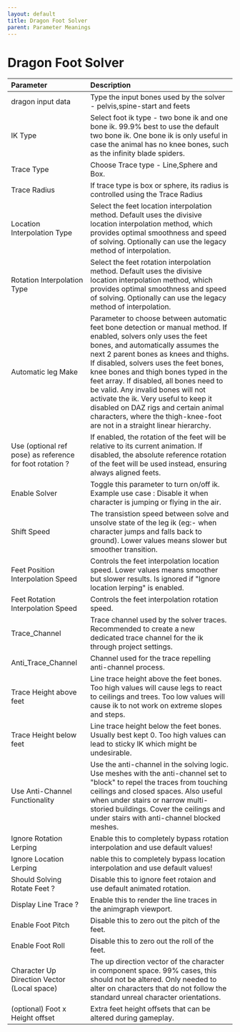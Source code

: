 ```yaml
---
layout: default
title: Dragon Foot Solver
parent: Parameter Meanings
---
```



# Dragon Foot Solver


| Parameter | Description                          |
|:----------|:-------------------------------------|
| dragon input data    | Type the input bones used by the solver - pelvis,spine-start and feets  |
| IK Type   |  Select foot ik type - two bone ik and one bone ik. 99.9% best to use the default two bone ik. One bone ik is only useful in case the animal has no knee bones, such as the infinity blade spiders.  |
| Trace Type   | Choose Trace type - Line,Sphere and Box.  |
| Trace Radius   | If trace type is box or sphere, its radius is controlled using the Trace Radius  |
|  Location Interpolation Type  | Select the feet location interpolation method. Default uses the divisive location interpolation method, which provides optimal smoothness and speed of solving. Optionally can use the legacy method of interpolation.  |
| Rotation Interpolation Type   | Select the feet rotation interpolation method. Default uses the divisive location interpolation method, which provides optimal smoothness and speed of solving. Optionally can use the legacy method of interpolation.  |
| Automatic leg Make   | Parameter to choose between automatic feet bone detection or manual method. If enabled, solvers only uses the feet bones, and automatically assumes the next 2 parent bones as knees and thighs. If disabled, solvers uses the feet bones, knee bones and thigh bones typed in the feet array. If disabled, all bones need to be valid. Any invalid bones will not activate the ik. Very useful to keep it disabled on DAZ rigs and certain animal characters, where the thigh-knee-foot are not in a straight linear hierarchy.|
| Use (optional ref pose) as reference for foot rotation ?   | If enabled, the rotation of the feet will be relative to its current animation. If disabled, the absolute reference rotation of the feet will be used instead, ensuring always aligned feets. |
| Enable Solver   |  Toggle this parameter to turn on/off ik. Example use case : Disable it when character is jumping or flying in the air. |
|  Shift Speed  |  The transistion speed between solve and unsolve state of the leg ik (eg:- when character jumps and falls back to ground). Lower values means slower but smoother transition. |
|  Feet Position Interpolation Speed  |  Controls the feet interpolation location speed. Lower values means smoother but slower results. Is ignored if "Ignore location lerping" is enabled. |
|  Feet Rotation Interpolation Speed  |  Controls the feet interpolation rotation speed. |
|  Trace_Channel  |  Trace channel used by the solver traces. Recommended to create a new dedicated trace channel for the ik through project settings. |
|  Anti_Trace_Channel  |  Channel used for the trace repelling anti-channel process. |
|  Trace Height above feet  | Line trace height above the feet bones. Too high values will cause legs to react to ceilings and trees. Too low values will cause ik to not work on extreme slopes and steps. |
|  Trace Height below feet  | Line trace height below the feet bones. Usually best kept 0. Too high values can lead to sticky IK which might be undesirable.  |
|  Use Anti-Channel Functionality  | Use the anti-channel in the solving logic. Use meshes with the anti-channel set to "block" to repel the traces from touching ceilings and closed spaces. Also useful when under stairs or narrow multi-storied buildings. Cover the ceilings and under stairs with anti-channel blocked meshes.  |
|  Ignore Rotation Lerping  |  Enable this to completely bypass rotation interpolation and use default values! |
| Ignore Location Lerping | nable this to completely bypass location interpolation and use default values!|
| Should Solving Rotate Feet ? |Disable this to ignore feet rotaion and use default animated rotation. |
| Display Line Trace ? | Enable this to render the line traces in the animgraph viewport.|
| Enable Foot Pitch | Disable this to zero out the pitch of the feet.|
| Enable Foot Roll | Disable this to zero out the roll of the feet.|
| Character Up Direction Vector (Local space) |The up direction vector of the character in component space. 99% cases, this should not be altered. Only needed to alter on characters that do not follow the standard unreal character orientations. |
| (optional) Foot x Height offset | Extra feet height offsets that can be altered during gameplay. |
